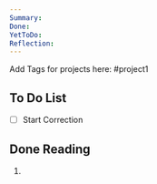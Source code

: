 ```yaml
---
Summary: 
Done: 
YetToDo: 
Reflection:
---
```

Add Tags for projects here: 
#project1

## To Do List
- [ ] Start Correction

## Done Reading
1. 